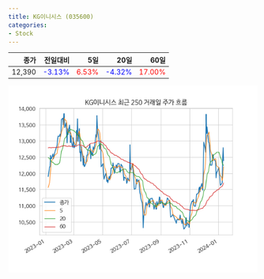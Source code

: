 ```yaml
---
title: KG이니시스 (035600)
categories:
- Stock
---
```


|종가|전일대비|5일|20일|60일|
|---:|-------:|--:|---:|---:|
|12,390|<span style="color: blue">-3.13%</span>|<span style="color: red">6.53%</span>|<span style="color: blue">-4.32%</span>|<span style="color: red">17.00%</span>|


<!-- more -->

![035600](/assets/images/stock/035600.png)